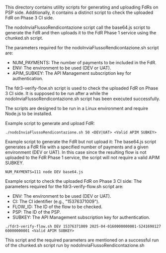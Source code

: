 This directory contains utility scripts for generating and uploading FdRs on PSP side.
Additionally, it contains a distinct script to check the uploaded FdR on Phase 3 CI side.

The nodoInviaFlussoRendicontazione script call the base64.js script to generate the FdR and then uploads it to the FdR Phase 1 service using the chunked.sh script.

The parameters required for the nodoInviaFlussoRendicontazione.sh script are:
- NUM_PAYMENTS: The number of payments to be included in the FdR.
- ENV: The environment to be used (DEV or UAT).
- APIM_SUBKEY: The API Management subscription key for authentication.

The fdr3-verify-flow.sh script is used to check the uploaded FdR on Phase 3 CI side.
It is supposed to be run after a while the nodoInviaFlussoRendicontazione.sh script has been executed successfully.

The scripts are designed to be run in a Linux environment and require Node.js to be installed.


Example script to generate and upload FdR:
```
./nodoInviaFlussoRendicontazione.sh 50 <DEV|UAT> <Valid APIM SUBKEY>
```

Example script to generate the FdR but not upload it:
The base64.js script generates a FdR file with a specified number of payments and a given environment (DEV or UAT).
In this case since the resulting flow is not uploaded to the FdR Phase 1 service, the script will not require a valid APIM SUBKEY.
```
NUM_PAYMENTS=111 node DEV base64.js
```

Example script to check the uploaded FdR on Phase 3 CI side:
The parameters required for the fdr3-verify-flow.sh script are:
- ENV: The environment to be used (DEV or UAT).
- CI: The CI identifier (e.g., "15376371009").
- FLOW_ID: The ID of the flow to be checked.
- PSP: The ID of the PSP.
- SUBKEY: The API Management subscription key for authentication.
```
./fdr3-verify-flow.sh DEV 15376371009 2025-04-0160000000001-S241698127 60000000001 <Valid APIM SUBKEY>
```
This script and the required parameters are mentioned on a successful run of the chunked.sh script run by nodoInviaFlussoRendicontazione.sh